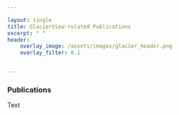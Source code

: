 ```yaml
---

layout: single
title: GlacierView-related Publications
excerpt: " "
header:
    overlay_image: /assets/images/glacier_header.png
    overlay_filter: 0.1


---
```


### Publications

Text